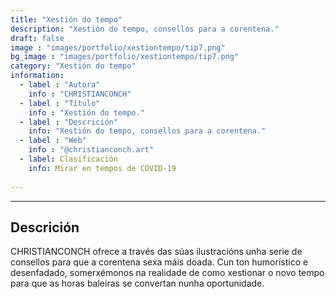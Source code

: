 ```yaml
---
title: "Xestión do tempo"
description: "Xestión do tempo, consellos para a corentena."
draft: false
image : "images/portfolio/xestiontempo/tip7.png"
bg_image : "images/portfolio/xestiontempo/tip7.png"
category: "Xestión do tempo"
information:
  - label : "Autora"
    info : "CHRISTIANCONCH"
  - label : "Título"
    info : "Xestión do tempo."
  - label : "Descrición"
    info: "Xestión do tempo, consellos para a corentena."
  - label : "Web"
    info : "@christianconch.art" 
  - label: Clasificación
    info: Mirar en tempos de COVID-19
    
---
```


---
## Descrición

CHRISTIANCONCH ofrece a través das súas ilustracións unha serie de consellos para que a corentena sexa máis doada. Cun ton humorístico e desenfadado, somerxémonos na realidade de como xestionar o novo tempo para que as horas baleiras se convertan nunha oportunidade. 